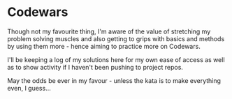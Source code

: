# Codewars

Though not my favourite thing, I'm aware of the value of stretching my problem solving muscles and also getting to grips with basics and methods by using them more - hence aiming to practice more on Codewars.

I'll be keeping a log of my solutions here for my own ease of access as well as to show activity if I haven't been pushing to project repos.

May the odds be ever in my favour - unless the kata is to make everything even, I guess...

